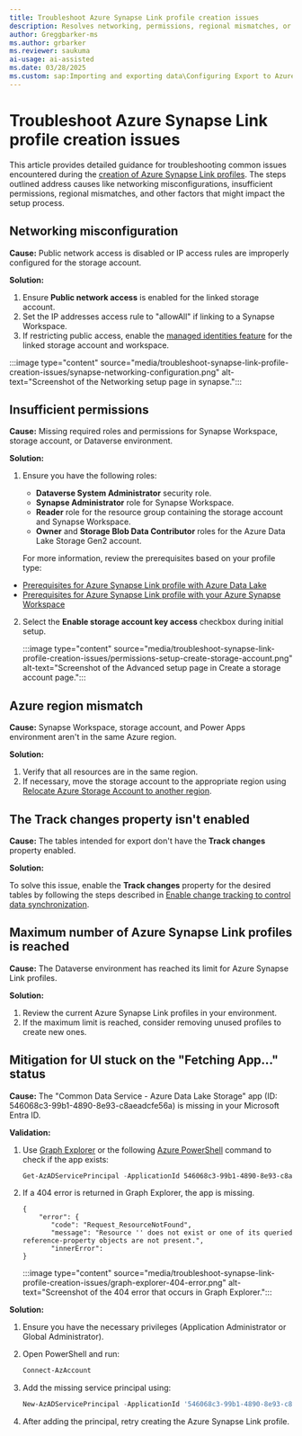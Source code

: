 ```yaml
---
title: Troubleshoot Azure Synapse Link profile creation issues
description: Resolves networking, permissions, regional mismatches, or profile limits in Microsoft Dataverse.
author: Greggbarker-ms
ms.author: grbarker
ms.reviewer: saukuma
ai-usage: ai-assisted
ms.date: 03/28/2025
ms.custom: sap:Importing and exporting data\Configuring Export to Azure Data Lake and Azure Synapse Link integration 
---
```

# Troubleshoot Azure Synapse Link profile creation issues

This article provides detailed guidance for troubleshooting common issues encountered during the [creation of Azure Synapse Link profiles](/power-apps/maker/data-platform/azure-synapse-link-synapse). The steps outlined address causes like networking misconfigurations, insufficient permissions, regional mismatches, and other factors that might impact the setup process.

## Networking misconfiguration

**Cause:** Public network access is disabled or IP access rules are improperly configured for the storage account.

**Solution:**

1. Ensure **Public network access** is enabled for the linked storage account.
2. Set the IP addresses access rule to "allowAll" if linking to a Synapse Workspace.
3. If restricting public access, enable the [managed identities feature](/power-apps/maker/data-platform/azure-synapse-link-msi) for the linked storage account and workspace.

:::image type="content" source="media/troubleshoot-synapse-link-profile-creation-issues/synapse-networking-configuration.png" alt-text="Screenshot of the Networking setup page in synapse.":::

## Insufficient permissions

**Cause:** Missing required roles and permissions for Synapse Workspace, storage account, or Dataverse environment.

**Solution:**

1. Ensure you have the following roles:

    - **Dataverse System Administrator** security role.
    - **Synapse Administrator** role for Synapse Workspace.
    - **Reader** role for the resource group containing the storage account and Synapse Workspace.
    - **Owner** and **Storage Blob Data Contributor** roles for the Azure Data Lake Storage Gen2 account.

   For more information, review the prerequisites based on your profile type:

  - [Prerequisites for Azure Synapse Link profile with Azure Data Lake](/power-apps/maker/data-platform/azure-synapse-link-data-lake#prerequisites)
  - [Prerequisites for Azure Synapse Link profile with your Azure Synapse Workspace](/power-apps/maker/data-platform/azure-synapse-link-synapse#prerequisites) 

2. Select the **Enable storage account key access** checkbox during initial setup.

   :::image type="content" source="media/troubleshoot-synapse-link-profile-creation-issues/permissions-setup-create-storage-account.png" alt-text="Screenshot of the Advanced setup page in Create a storage account page.":::

## Azure region mismatch

**Cause:** Synapse Workspace, storage account, and Power Apps environment aren't in the same Azure region.

**Solution:**

1. Verify that all resources are in the same region.
2. If necessary, move the storage account to the appropriate region using [Relocate Azure Storage Account to another region](/azure/storage/common/storage-account-move).

## The Track changes property isn't enabled

**Cause:** The tables intended for export don't have the **Track changes** property enabled.

**Solution:**

To solve this issue, enable the **Track changes** property for the desired tables by following the steps described in [Enable change tracking to control data synchronization](/power-platform/admin/enable-change-tracking-control-data-synchronization).

## Maximum number of Azure Synapse Link profiles is reached

**Cause:** The Dataverse environment has reached its limit for Azure Synapse Link profiles.

**Solution:**

1. Review the current Azure Synapse Link profiles in your environment.
2. If the maximum limit is reached, consider removing unused profiles to create new ones.

## Mitigation for UI stuck on the "Fetching App..." status

**Cause:** The "Common Data Service - Azure Data Lake Storage" app (ID: 546068c3-99b1-4890-8e93-c8aeadcfe56a) is missing in your Microsoft Entra ID.

**Validation:**

1. Use [Graph Explorer](https://developer.microsoft.com/graph/graph-explorer) or the following [Azure PowerShell](/powershell/module/az.resources/get-azadserviceprincipal) command to check if the app exists:

   ```powershell
   Get-AzADServicePrincipal -ApplicationId 546068c3-99b1-4890-8e93-c8aeadcfe56a
   ```

2. If a 404 error is returned in Graph Explorer, the app is missing.

   ```jsonc
   {
       "error": {
          "code": "Request_ResourceNotFound",
          "message": "Resource '' does not exist or one of its queried reference-property objects are not present.",
          "innerError": 
   }
   ```

    :::image type="content" source="media/troubleshoot-synapse-link-profile-creation-issues/graph-explorer-404-error.png" alt-text="Screenshot of the 404 error that occurs in Graph Explorer.":::

**Solution:**

1. Ensure you have the necessary privileges (Application Administrator or Global Administrator).

2. Open PowerShell and run:

    ```powershell
    Connect-AzAccount
    ```

3. Add the missing service principal using:

    ```powershell
    New-AzADServicePrincipal -ApplicationId '546068c3-99b1-4890-8e93-c8aeadcfe56a'
    ```

4. After adding the principal, retry creating the Azure Synapse Link profile.
